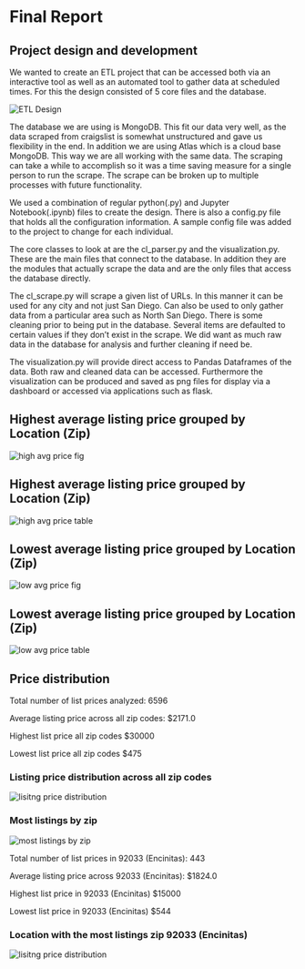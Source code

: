 # Final Report 

## Project design and development
We wanted to create an ETL project that can be accessed both via an interactive tool as well as an automated tool to gather data at scheduled times. For this the design consisted of 5 core files and the database. 

![ETL Design](images/etl-design.png)

The database we are using is MongoDB. This fit our data very well, as the data scraped from craigslist is somewhat unstructured and gave us flexibility in the end. In addition we are using Atlas which is a cloud base MongoDB. This way we are all working with the same data. The scraping can take a while to accomplish so it was a time saving measure for a single person to run the scrape. The scrape can be broken up to multiple processes with future functionality. 

We used a combination of regular python(.py) and Jupyter Notebook(.ipynb) files to create the design. There is also a config.py file that holds all the configuration information. A sample config file was added to the project to change for each individual.

The core classes to look at are the cl_parser.py and the visualization.py. These are the main files that connect to the database. In addition they are the modules that actually scrape the data and are the only files that access the database directly. 

The cl_scrape.py will scrape a given list of URLs. In this manner it can be used for any city and not just San Diego. Can also be used to only gather data from a particular area such as North San Diego.  There is some cleaning prior to being put in the database. Several items are defaulted to certain values if they don’t exist in the scrape. We did want as much raw data in the database for analysis and further cleaning if need be.

The visualization.py will provide direct access to Pandas Dataframes of the data. Both raw and cleaned data can be accessed. Furthermore the visualization can be produced and saved as png files for display via a dashboard or accessed via applications such as flask.



## Highest average listing price grouped by Location (Zip)

![high avg price fig](images/fig01_top20averageprice.png)

## Highest average listing price grouped by Location (Zip)

![high avg price table](images/fig04_top20averageprice_table.png)


## Lowest average listing price grouped by Location (Zip)

![low avg price fig](images/fig02_bottom20averageprice.png)

## Lowest average listing price grouped by Location (Zip)

![low avg price table](images/fig03_bottom20averageprice_table.png)


## Price distribution

Total number of list prices analyzed: 6596

Average listing price across all zip codes: $2171.0

Highest list price all zip codes $30000

Lowest list price all zip codes $475

### Listing price distribution across all zip codes

![lisitng price distribution](images/fig05_listinghistallzips.png)

### Most listings by zip

![most listings by zip](images/fig06_mostlistingsbyzip.png)

Total number of list prices in 92033 (Encinitas): 443

Average listing price across 92033 (Encinitas): $1824.0

Highest list price in 92033 (Encinitas) $15000

Lowest list price in 92033 (Encinitas) $544

### Location with the most listings zip 92033 (Encinitas)

![lisitng price distribution](images/fig07_listinghist92033zip.png)

